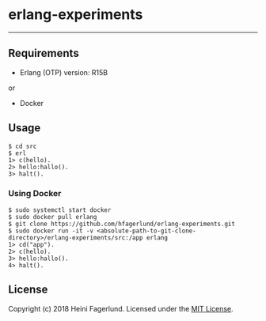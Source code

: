 # erlang-experiments

- - -

## Requirements

* Erlang (OTP) version: R15B

or

* Docker

## Usage

```
$ cd src
$ erl
1> c(hello).
2> hello:hallo().
3> halt().

```

### Using Docker

```
$ sudo systemctl start docker
$ sudo docker pull erlang
$ git clone https://github.com/hfagerlund/erlang-experiments.git
$ sudo docker run -it -v <absolute-path-to-git-clone-directory>/erlang-experiments/src:/app erlang
1> cd("app").
2> c(hello).
3> hello:hallo().
4> halt().

```

## License
Copyright (c) 2018 Heini Fagerlund. Licensed under the [MIT License](https://github.com/hfagerlund/erlang-experiments/blob/master/LICENSE).

